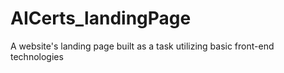 # AICerts_landingPage
A website's landing page built as a task utilizing basic front-end technologies
